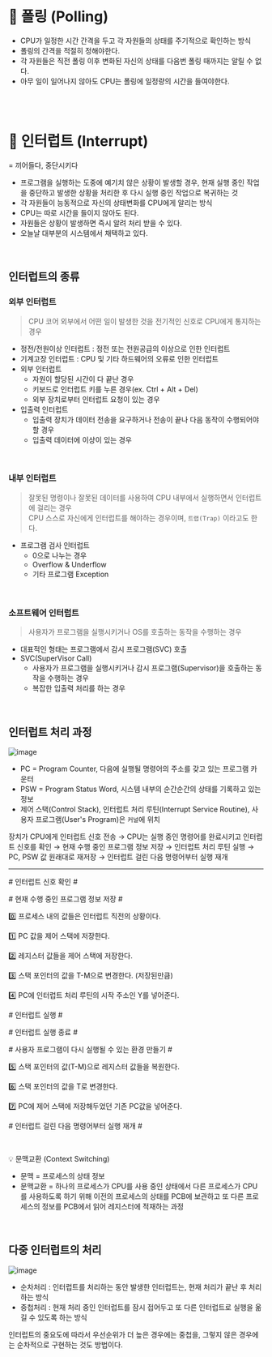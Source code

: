 # 📍 폴링 (Polling)

- CPU가 일정한 시간 간격을 두고 각 자원들의 상태를 주기적으로 확인하는 방식
- 폴링의 간격을 적절히 정해야한다.
- 각 자원들은 직전 폴링 이후 변화된 자신의 상태를 다음번 폴링 때까지는 알릴 수 없다.
- 아무 일이 일어나지 않아도 CPU는 폴링에 일정량의 시간을 들여야한다.


<br><br>

# 📍 인터럽트 (Interrupt)

= 끼어들다, 중단시키다

- 프로그램을 실행하는 도중에 예기치 않은 상황이 발생할 경우, 현재 실행 중인 작업을 중단하고 발생한 상황을 처리한 후 다시 실행 중인 작업으로 복귀하는 것
- 각 자원들이 능동적으로 자신의 상태변화를 CPU에게 알리는 방식
- CPU는 따로 시간을 들이지 않아도 된다.
- 자원들은 상황이 발생하면 즉시 알려 처리 받을 수 있다.
- 오늘날 대부분의 시스템에서 채택하고 있다.

<br>

## 인터럽트의 종류

### 외부 인터럽트

> CPU 코어 외부에서 어떤 일이 발생한 것을 전기적인 신호로 CPU에게 통지하는 경우

- 정전/전원이상 인터럽트 : 정전 또는 전원공급의 이상으로 인한 인터럽트
- 기계고장 인터럽트 : CPU 및 기타 하드웨어의 오류로 인한 인터럽트
- 외부 인터럽트
  - 자원이 할당된 시간이 다 끝난 경우
  - 키보드로 인터럽트 키를 누른 경우(ex. Ctrl + Alt + Del)
  - 외부 장치로부터 인터럽트 요청이 있는 경우
- 입출력 인터럽트
  - 입출력 장치가 데이터 전송을 요구하거나 전송이 끝나 다음 동작이 수행되어야할 경우
  - 입출력 데이터에 이상이 있는 경우

<br>

### 내부 인터럽트

> 잘못된 명령이나 잘못된 데이터를 사용하여 CPU 내부에서 실행하면서 인터럽트에 걸리는 경우  
> CPU 스스로 자신에게 인터럽트를 해야하는 경우이며, `트랩(Trap)` 이라고도 한다.

- 프로그램 검사 인터럽트
  - 0으로 나누는 경우
  - Overflow & Underflow
  - 기타 프로그램 Exception

<br>

### 소프트웨어 인터럽트

> 사용자가 프로그램을 실행시키거나 OS를 호출하는 동작을 수행하는 경우

- 대표적인 형태는 프로그램에서 감시 프로그램(SVC) 호출
- SVC(SuperVisor Call)
  - 사용자가 프로그램을 실행시키거나 감시 프로그램(Supervisor)을 호출하는 동작을 수행하는 경우
  - 복잡한 입출력 처리를 하는 경우

<br>

## 인터럽트 처리 과정

![image](https://user-images.githubusercontent.com/78673570/183284269-18e26fe0-3c21-471d-854f-fc1d64cb0ee3.png)

- PC = Program Counter, 다음에 실행될 명령어의 주소를 갖고 있는 프로그램 카운터  
-  PSW = Program Status Word, 시스템 내부의 순간순간의 상태를 기록하고 있는 정보
- 제어 스택(Control Stack), 인터럽트 처리 루틴(Interrupt Service Routine), 사용자 프로그램(User's Program)은 `커널`에 위치

장치가 CPU에게 인터럽트 신호 전송 → CPU는 실행 중인 명령어를 완료시키고 인터럽트 신호를 확인 → 현재 수행 중인 프로그램 정보 저장 → 인터럽트 처리 루틴 실행 → PC, PSW 값 원래대로 재저장 → 인터럽트 걸린 다음 명령어부터 실행 재개

---

\# 인터럽트 신호 확인 \#

\# 현재 수행 중인 프로그램 정보 저장 \#

0️⃣ 프로세스 내의 값들은 인터럽트 직전의 상황이다.

1️⃣ PC 값을 제어 스택에 저장한다.

2️⃣ 레지스터 값들을 제어 스택에 저장한다.

3️⃣ 스택 포인터의 값을 T-M으로 변경한다. (저장된만큼)

4️⃣ PC에 인터럽트 처리 루틴의 시작 주소인 Y를 넣어준다.

\# 인터럽트 실행 \#

\# 인터럽트 실행 종료 \#

\# 사용자 프로그램이 다시 실행될 수 있는 환경 만들기 \#

5️⃣ 스택 포인터의 값(T-M)으로 레지스터 값들을 복원한다.

6️⃣ 스택 포인터의 값을 T로 변경한다.

7️⃣ PC에 제어 스택에 저장해두었던 기존 PC값을 넣어준다.

\# 인터럽트 걸린 다음 명령어부터 실행 재개 \#

<br>

💡 문맥교환 (Context Switching)

 - 문맥 = 프로세스의 상태 정보
 - 문맥교환 = 하나의 프로세스가 CPU를 사용 중인 상태에서 다른 프로세스가 CPU를 사용하도록 하기 위해 이전의 프로세스의 상태를 PCB에 보관하고 또 다른 프로세스의 정보를 PCB에서 읽어 레지스터에 적재하는 과정

<br>


## 다중 인터럽트의 처리

![image](https://user-images.githubusercontent.com/78673570/183287215-6e505637-de23-4d2e-a9c3-c32d70df1cf3.png)

- 순차처리 : 인터럽트를 처리하는 동안 발생한 인터럽트는, 현재 처리가 끝난 후 처리하는 방식
- 중첩처리 : 현재 처리 중인 인터럽트를 잠시 접어두고 또 다른 인터럽트로 실행을 옮길 수 있도록 하는 방식

인터럽트의 중요도에 따라서 우선순위가 더 높은 경우에는 중첩을, 그렇지 않은 경우에는 순차적으로 구현하는 것도 방법이다.
